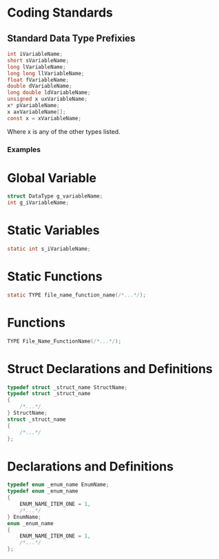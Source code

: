 # Coding Standards
## Standard Data Type Prefixies
```c
int iVariableName;
short sVariableName;
long lVariableName;
long long llVariableName;
float fVariableName;
double dVariableName;
long double ldVariableName;
unsigned x uxVariableName;
x* pVariableName;
x axVariableName[];
const x = xVariableName;
```
Where x is any of the other types listed.
### Examples

# Global Variable
```c
struct DataType g_variableName;
int g_iVariableName;
```

# Static Variables
```c
static int s_iVariableName;
```

# Static Functions
```c
static TYPE file_name_function_name(/*...*/);
```

# Functions
```c
TYPE File_Name_FunctionName(/*...*/);
```

# Struct Declarations and Definitions
```c
typedef struct _struct_name StructName;
typedef struct _struct_name
{
    /*...*/
} StructName;
struct _struct_name
{
    /*...*/
};
```

#  Declarations and Definitions
```c
typedef enum _enum_name EnumName;
typedef enum _enum_name
{
    ENUM_NAME_ITEM_ONE = 1,
    /*...*/
} EnumName;
enum _enum_name
{
    ENUM_NAME_ITEM_ONE = 1,
    /*...*/
};
```